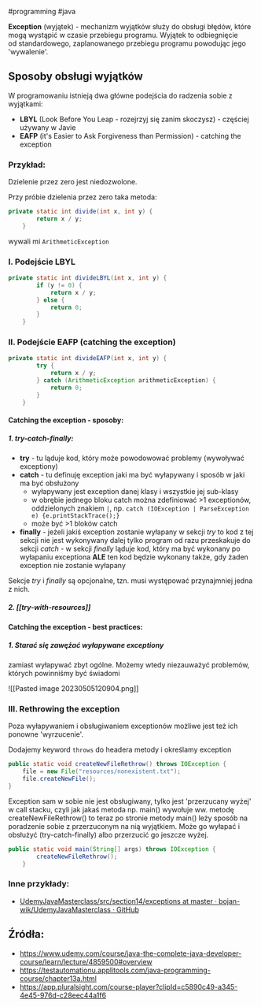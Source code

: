 #programming #java 

**Exception** (wyjątek) - mechanizm wyjątków służy do obsługi błędów, które mogą wystąpić w czasie przebiegu programu. Wyjątek to odbiegnięcie od standardowego, zaplanowanego przebiegu programu powodując jego 'wywalenie'.

## Sposoby obsługi wyjątków

W programowaniu istnieją dwa główne podejścia do radzenia sobie z wyjątkami:
- **LBYL** (Look Before You Leap - rozejrzyj się zanim skoczysz) - częściej używany w Javie
- **EAFP** (it's Easier to Ask Forgiveness than Permission) - catching the exception

### Przykład: 
Dzielenie przez zero jest niedozwolone.

Przy próbie dzielenia przez zero taka metoda:
```java
private static int divide(int x, int y) {
        return x / y;
    }
```
wywali mi ``ArithmeticException``

### I. Podejście LBYL
```java
private static int divideLBYL(int x, int y) {
        if (y != 0) {
            return x / y;
        } else {
            return 0;
        }
    }
```

### II. Podejście EAFP (catching the exception)
```java
private static int divideEAFP(int x, int y) {
        try {
            return x / y;
        } catch (ArithmeticException arithmeticException) {
            return 0;
        }
    }
```

#### Catching the exception - sposoby:

##### 1. try-catch-finally:
- **try** - tu ląduje kod, który może powodowować problemy (wywoływać exceptiony) 
- **catch** - tu definuję exception jaki ma być wyłapywany i sposób w jaki ma być obsłużony
	- wyłapywany jest exception danej klasy i wszystkie jej sub-klasy
	- w obrębie jednego bloku catch można zdefiniować >1 exceptionów, oddzielonych znakiem `|`, np. `catch (IOException | ParseException e) {e.printStackTrace();}`
	- może być >1 bloków catch
- **finally** - jeżeli jakiś exception zostanie wyłapany w sekcji *try* to kod z tej sekcji nie jest wykonywany dalej tylko program od razu przeskakuje do sekcji *catch* - w sekcji *finally* ląduje kod, który ma być wykonany po wyłapaniu exceptiona **ALE** ten kod będzie wykonany także, gdy żaden exception nie zostanie wyłapany

Sekcje *try* i *finally* są opcjonalne, tzn. musi występować przynajmniej jedna z nich.

##### 2. [[try-with-resources]]

#### Catching the exception - best practices:

##### 1. Starać się zawężać wyłapywane exceptiony
zamiast wyłapywać zbyt ogólne. Możemy wtedy niezauważyć problemów, których powinniśmy być świadomi

![[Pasted image 20230505120904.png]]

### III. Rethrowing the exception
Poza wyłapywaniem i obsługiwaniem exceptionów możliwe jest też ich ponowne 'wyrzucenie'.

Dodajemy keyword `throws` do headera metody i określamy exception
```java
public static void createNewFileRethrow() throws IOException {  
    file = new File("resources/nonexistent.txt");  
    file.createNewFile();  
}
```

Exception sam w sobie nie jest obsługiwany, tylko jest 'przerzucany wyżej' w call stacku, czyli jak jakaś metoda np. main() wywołuje ww. metodę createNewFileRethrow() to teraz po stronie metody main() leży sposób na poradzenie sobie z przerzuconym na nią wyjątkiem. Może go wyłapać i obsłużyć (try-catch-finally) albo przerzucić go jeszcze wyżej.

```java
public static void main(String[] args) throws IOException {  
        createNewFileRethrow();  
    }
```

### Inne przykłady: 
- [UdemyJavaMasterclass/src/section14/exceptions at master · bojan-wik/UdemyJavaMasterclass · GitHub](https://github.com/bojan-wik/UdemyJavaMasterclass/tree/master/src/section14/exceptions)

## Źródła:
- https://www.udemy.com/course/java-the-complete-java-developer-course/learn/lecture/4859500#overview
- https://testautomationu.applitools.com/java-programming-course/chapter13a.html
- https://app.pluralsight.com/course-player?clipId=c5890c49-a345-4e45-976d-c28eec44a1f6
